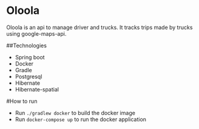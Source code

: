 # Oloola

Oloola is an api to manage driver and trucks. 
It tracks trips made by trucks using google-maps-api.

##Technologies
- Spring boot
- Docker
- Gradle
- Postgresql
- Hibernate
- Hibernate-spatial


#How to run 
- Run ```./gradlew docker``` to build the docker image
- Run ```docker-compose up``` to run the docker application

